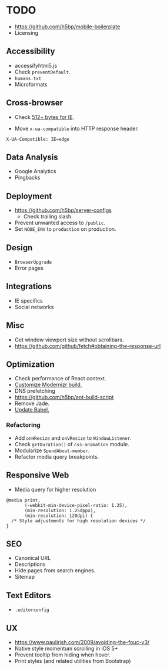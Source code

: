 # TODO

- <https://github.com/h5bp/mobile-boilerplate>
- Licensing

## Accessibility

- accessifyhtml5.js
- Check `preventDefault`.
- `humans.txt`
- Microformats

## Cross-browser

- Check [512+ bytes for IE](http://blogs.msdn.com/b/ieinternals/archive/2010/08/19/http-error-pages-in-internet-explorer.aspx).

- Move `x-ua-compatible` into HTTP response header.

```
X-UA-Compatible: IE=edge
```

## Data Analysis

- Google Analytics
- Pingbacks

## Deployment

- <https://github.com/h5bp/server-configs>
    - Check trailing slash.
- Prevent unwanted access to `/public`.
- Set `NODE_ENV` to `production` on production.

## Design

- `BrowserUpgrade`
- Error pages

## Integrations

- IE specifics
- Social networks

## Misc

- Get window viewport size without scrollbars.
- <https://github.com/github/fetch#obtaining-the-response-url>

## Optimization

- Check performance of React context.
- [Customize Modernizr build.](https://modernizr.com/download)
- DNS prefetching
- <https://github.com/h5bp/ant-build-script>
- Remove Jade.
- [Update Babel.](https://medium.com/@malyw/how-to-update-babel-5-x-6-x-d828c230ec53#.rb2186njw)

### Refactoring

- Add `onHResize` and `onVResize` to `WindowListener`.
- Check `getDuration()` of `css-animation` module.
- Modularize `SpendAbout-member`.
- Refactor media query breakpoints.

## Responsive Web

- Media query for higher resolution

```
@media print,
       (-webkit-min-device-pixel-ratio: 1.25),
       (min-resolution: 1.25dppx),
       (min-resolution: 120dpi) {
  /* Style adjustments for high resolution devices */
}
```

## SEO

- Canonical URL
- Descriptions
- Hide pages from search engines.
- Sitemap

## Text Editors

- `.editorconfig`

## UX

- <https://www.paulirish.com/2009/avoiding-the-fouc-v3/>
- Native style momentum scrolling in iOS 5+
- Prevent tooltip from hiding when hover.
- Print styles (and related utilities from Bootstrap)
